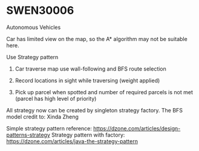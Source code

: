 # SWEN30006
Autonomous Vehicles

Car has limited view on the map, so the A* algorithm may not be suitable here.

Use Strategy pattern

1. Car traverse map use wall-following and BFS route selection

2. Record locations in sight while traversing (weight applied)

3. Pick up parcel when spotted and number of required parcels is not met (parcel has high level of priority)

All strategy now can be created by singleton strategy factory. The BFS model credit to: Xinda Zheng

Simple strategy pattern reference: https://dzone.com/articles/design-patterns-strategy
Strategy pattern with factory: https://dzone.com/articles/java-the-strategy-pattern
